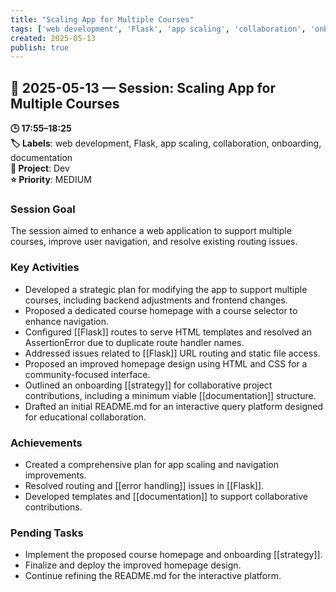 ```yaml
---
title: "Scaling App for Multiple Courses"
tags: ['web development', 'Flask', 'app scaling', 'collaboration', 'onboarding', 'documentation']
created: 2025-05-13
publish: true
---
```


## 📅 2025-05-13 — Session: Scaling App for Multiple Courses

**🕒 17:55–18:25**  
**🏷️ Labels**: web development, Flask, app scaling, collaboration, onboarding, documentation  
**📂 Project**: Dev  
**⭐ Priority**: MEDIUM  


### Session Goal
The session aimed to enhance a web application to support multiple courses, improve user navigation, and resolve existing routing issues.

### Key Activities
- Developed a strategic plan for modifying the app to support multiple courses, including backend adjustments and frontend changes.
- Proposed a dedicated course homepage with a course selector to enhance navigation.
- Configured [[Flask]] routes to serve HTML templates and resolved an AssertionError due to duplicate route handler names.
- Addressed issues related to [[Flask]] URL routing and static file access.
- Proposed an improved homepage design using HTML and CSS for a community-focused interface.
- Outlined an onboarding [[strategy]] for collaborative project contributions, including a minimum viable [[documentation]] structure.
- Drafted an initial README.md for an interactive query platform designed for educational collaboration.

### Achievements
- Created a comprehensive plan for app scaling and navigation improvements.
- Resolved routing and [[error handling]] issues in [[Flask]].
- Developed templates and [[documentation]] to support collaborative contributions.

### Pending Tasks
- Implement the proposed course homepage and onboarding [[strategy]].
- Finalize and deploy the improved homepage design.
- Continue refining the README.md for the interactive platform.
